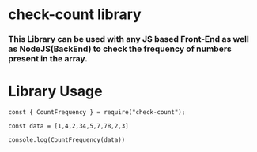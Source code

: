 # check-count library


### This Library can be used with any JS based Front-End as well as NodeJS(BackEnd) to check the frequency of numbers present in the array.

# Library Usage

```
const { CountFrequency } = require("check-count");

const data = [1,4,2,34,5,7,78,2,3]

console.log(CountFrequency(data))
```